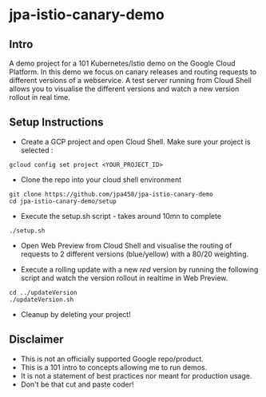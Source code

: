 # jpa-istio-canary-demo

## Intro
A demo project for a 101 Kubernetes/Istio demo on the Google Cloud Platform.
In this demo we focus on canary releases and routing requests to different versions of a webservice.
A test server running from Cloud Shell allows you to visualise the different versions and watch a new version rollout in real time.

## Setup Instructions
* Create a GCP project and open Cloud Shell. Make sure your project is selected :

 `gcloud config set project <YOUR_PROJECT_ID>`

* Clone the repo into your cloud shell environment
```
git clone https://github.com/jpa458/jpa-istio-canary-demo
cd jpa-istio-canary-demo/setup
```

* Execute the setup.sh script - takes around 10mn to complete

 `./setup.sh`

* Open Web Preview from Cloud Shell and visualise the routing of requests to 2 different versions (blue/yellow) with a 80/20 weighting.

* Execute a rolling update with a new *red* version by running the following script and watch the version rollout in realtime in Web Preview.
```
cd ../updateVersion
./updateVersion.sh
```

* Cleanup by deleting your project!

## Disclaimer
* This is not an officially supported Google repo/product.
* This is a 101 intro to concepts allowing me to run demos.
* It is not a statement of best practices nor meant for production usage.
* Don't be that cut and paste coder!
